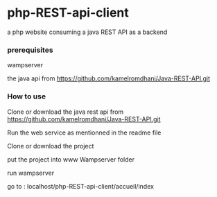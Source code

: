 # php-REST-api-client
a php website consuming a java REST API as a backend

### prerequisites

wampserver

the java api from https://github.com/kamelromdhani/Java-REST-API.git

### How to use

Clone or download the java rest api from https://github.com/kamelromdhani/Java-REST-API.git

Run the web service as mentionned in the readme file

Clone or download the project

put the project into www Wampserver folder

run wampserver

go to : localhost/php-REST-api-client/accueil/index

